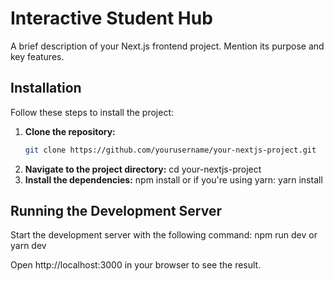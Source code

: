 # Interactive Student Hub

A brief description of your Next.js frontend project. Mention its purpose and key features.

## Installation

Follow these steps to install the project:

1. **Clone the repository:**
   ```bash
   git clone https://github.com/yourusername/your-nextjs-project.git
2. **Navigate to the project directory:**
   cd your-nextjs-project
4. **Install the dependencies:**
      npm install
   or if you're using yarn:
      yarn install
## Running the Development Server

Start the development server with the following command:
   npm run dev
or
   yarn dev

Open http://localhost:3000 in your browser to see the result.
